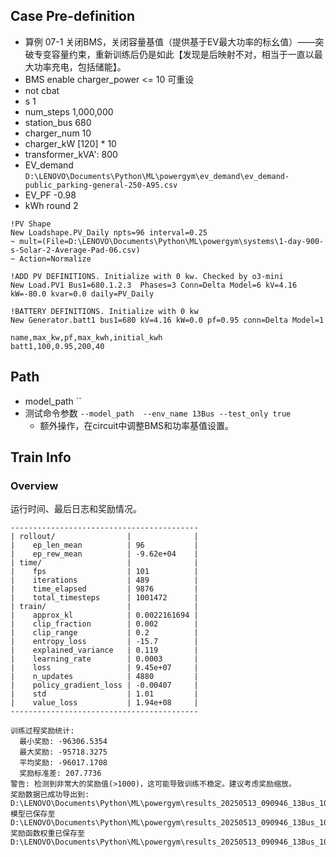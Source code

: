 ## Case Pre-definition

- 算例 07-1 关闭BMS，关闭容量基值（提供基于EV最大功率的标幺值）——突破专变容量约束，重新训练后仍是如此【发现是后映射不对，相当于一直以最大功率充电，包括储能】。
- BMS enable charger_power <= 10 可重设
- not cbat
- s 1
- num_steps 1,000,000
- station_bus 680
- charger_num 10
- charger_kW \[120\] * 10
- transformer_kVA': 800
- EV_demand `D:\LENOVO\Documents\Python\ML\powergym\ev_demand\ev_demand-public_parking-general-250-A95.csv`
- EV_PF -0.98
- kWh round 2


```dss
!PV Shape
New Loadshape.PV_Daily npts=96 interval=0.25
~ mult=(File=D:\LENOVO\Documents\Python\ML\powergym\systems\1-day-900-s-Solar-2-Average-Pad-06.csv)
~ Action=Normalize

!ADD PV DEFINITIONS. Initialize with 0 kw. Checked by o3-mini
New Load.PV1 Bus1=680.1.2.3  Phases=3 Conn=Delta Model=6 kV=4.16 kW=-80.0 kvar=0.0 daily=PV_Daily

!BATTERY DEFINITIONS. Initialize with 0 kw
New Generator.batt1 bus1=680 kV=4.16 kW=0.0 pf=0.95 conn=Delta Model=1
```

```csv
name,max_kw,pf,max_kwh,initial_kwh
batt1,100,0.95,200,40
```

## Path

- model_path ``
- 测试命令参数 `--model_path  --env_name 13Bus --test_only true`
  - 额外操作，在circuit中调整BMS和功率基值设置。

## Train Info

### Overview

运行时间、最后日志和奖励情况。

```text
------------------------------------------
| rollout/                |              |
|    ep_len_mean          | 96           |
|    ep_rew_mean          | -9.62e+04    |
| time/                   |              |
|    fps                  | 101          |
|    iterations           | 489          |
|    time_elapsed         | 9876         |
|    total_timesteps      | 1001472      |
| train/                  |              |
|    approx_kl            | 0.0022161694 |
|    clip_fraction        | 0.002        |
|    clip_range           | 0.2          |
|    entropy_loss         | -15.7        |
|    explained_variance   | 0.119        |
|    learning_rate        | 0.0003       |
|    loss                 | 9.45e+07     |
|    n_updates            | 4880         |
|    policy_gradient_loss | -0.00407     |
|    std                  | 1.01         |
|    value_loss           | 1.94e+08     |
------------------------------------------

训练过程奖励统计:
  最小奖励: -96306.5354
  最大奖励: -95718.3275
  平均奖励: -96017.1708
  奖励标准差: 207.7736
警告: 检测到非常大的奖励值(>1000)，这可能导致训练不稳定。建议考虑奖励缩放。
奖励数据已成功导出到: D:\LENOVO\Documents\Python\ML\powergym\results_20250513_090946_13Bus_1000000\rewards_in_training.csv
模型已保存至 D:\LENOVO\Documents\Python\ML\powergym\results_20250513_090946_13Bus_1000000\model\ppo_model
奖励函数权重已保存至 D:\LENOVO\Documents\Python\ML\powergym\results_20250513_090946_13Bus_1000000\reward_weights.csv.

```